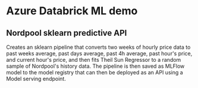 # Azure Databrick ML demo

## Nordpool sklearn predictive API

Creates an sklearn pipeline that converts two weeks of hourly price data to past weeks average, past days average, past 4h average, past hour's price, and current hour's price, and then fits Theil Sun Regressor to a random sample of Nordpool's history data. The pipeline is then saved as MLFlow model to the model registry that can then be deployed as an API using a Model serving endpoint.

